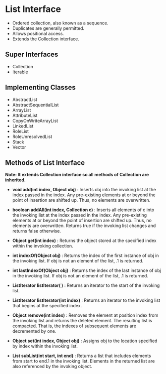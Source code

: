 
# List Interface

- Ordered collection, also known as a sequence.
- Duplicates are generally permitted.
- Allows positional access.
- Extends the Collection interface.

## Super Interfaces
- Collection<E>
- Iterable<E>

## Implementing Classes
- AbstractList
- AbstractSequentialList
- ArrayList 
- AttributeList
- CopyOnWriteArrayList
- LinkedList
- RoleList
- RoleUnresolvedList
- Stack
- Vector

## Methods of List Interface
<b>Note: It extends Collection interface so all methods of Collection are inherited.</b>

- <b>void add(int index, Object obj)</b> : 
Inserts obj into the invoking list at the index passed in the index. Any pre-existing elements at or beyond the point of insertion are shifted up. Thus, no elements are overwritten.

- <b>boolean addAll(int index, Collection c)</b> : 
Inserts all elements of c into the invoking list at the index passed in the index. Any pre-existing elements at or beyond the point of insertion are shifted up. Thus, no elements are overwritten. Returns true if the invoking list changes and returns false otherwise.

- <b>Object get(int index)</b> : 
Returns the object stored at the specified index within the invoking collection.

- <b>int indexOf(Object obj)</b> : 
Returns the index of the first instance of obj in the invoking list. If obj is not an element of the list, .1 is returned.

- <b>int lastIndexOf(Object obj)</b> : 
Returns the index of the last instance of obj in the invoking list. If obj is not an element of the list, .1 is returned.

- <b>ListIterator listIterator( )</b> : 
Returns an iterator to the start of the invoking list.

- <b>ListIterator listIterator(int index)</b> :
Returns an iterator to the invoking list that begins at the specified index.

- <b>Object remove(int index)</b> : 
Removes the element at position index from the invoking list and returns the deleted element. The resulting list is compacted. That is, the indexes of subsequent elements are decremented by one.

- <b>Object set(int index, Object obj)</b> : 
Assigns obj to the location specified by index within the invoking list.

- <b>List subList(int start, int end)</b> : 
Returns a list that includes elements from start to end.1 in the invoking list. Elements in the returned list are also referenced by the invoking object.